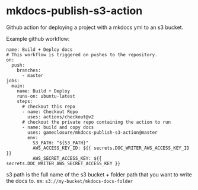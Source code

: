 # mkdocs-publish-s3-action

Github action for deploying a project with a mkdocs yml to an s3 bucket.

Example github workflow:

```
name: Build + Deploy docs
# This workflow is triggered on pushes to the repository.
on:
  push:
    branches:
      - master
jobs:
  main:
    name: Build + Deploy
    runs-on: ubuntu-latest
    steps:
      # checkout this repo
      - name: Checkout Repo
        uses: actions/checkout@v2
      # checkout the private repo containing the action to run
      - name: build and copy docs
        uses: gameclosure/mkdocs-publish-s3-action@master
        env:
          S3_PATH: "${S3_PATH}"
          AWS_ACCESS_KEY_ID: ${{ secrets.DOC_WRITER_AWS_ACCESS_KEY_ID }}
          AWS_SECRET_ACCESS_KEY: ${{ secrets.DOC_WRITER_AWS_SECRET_ACCESS_KEY }}

```

s3 path is the full name of the s3 bucket + folder path that you want to write the docs to. ex: `s3://my-bucket/mkdocs-docs-folder`
